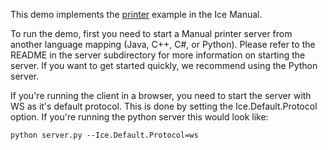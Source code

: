 This demo implements the [printer][1] example in the Ice Manual.

To run the demo, first you need to start a Manual printer server from
another language mapping (Java, C++, C#, or Python). Please refer to
the README in the server subdirectory for more information on starting
the server. If you want to get started quickly, we recommend using the
Python server.

If you're running the client in a browser, you need to start the server with
WS as it's default protocol. This is done by setting the Ice.Default.Protocol
option. If you're running the python server this would look like:

```
python server.py --Ice.Default.Protocol=ws
```

[1]: https://doc.zeroc.com/display/Ice37/Writing+an+Ice+Application+with+Javascript
